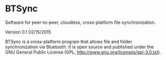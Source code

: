 # BTSync
Software for peer-to-peer, cloudless, cross-platform file synchronization.

Version 0.1 02/15/2015


BTSync is a cross-platform program that allows file and folder
synchronization via Bluetooth.
It is open source and published under the GNU General Public License
(GPL, http://www.gnu.org/licenses/gpl-3.0.txt).
